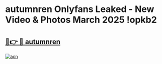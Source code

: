 # autumnren Onlyfans Leaked - New Video & Photos March 2025 !opkb2

# <h2><a href="https://4fg74g.iuczelnia.edu.pl?title=autumnren&ref=opkb2">🔗👉 🔴 autumnren</a></h2>

[![acn](https://github.com/user-attachments/assets/0f9c940e-d8b0-45ae-aac7-cd30a18b3e1c)](https://4fg74g.iuczelnia.edu.pl?title=autumnren&ref=opkb2)

